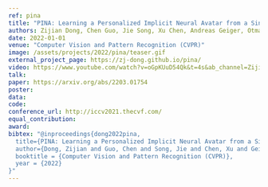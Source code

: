 ```yaml
---
ref: pina
title: "PINA: Learning a Personalized Implicit Neural Avatar from a Single RGB-D Video Sequence"
authors: Zijian Dong, Chen Guo, Jie Song, Xu Chen, Andreas Geiger, Otmar Hilliges
date: 2022-01-01
venue: "Computer Vision and Pattern Recognition (CVPR)"
image: /assets/projects/2022/pina/teaser.gif
external_project_page: https://zj-dong.github.io/pina/
video: https://www.youtube.com/watch?v=oGpKUuD54Qk&t=4s&ab_channel=ZijianDong
talk: 
paper: https://arxiv.org/abs/2203.01754
poster: 
data: 
code: 
conference_url: http://iccv2021.thecvf.com/
equal_contribution: 
award: 
bibtex: "@inproceedings{dong2022pina,
  title={PINA: Learning a Personalized Implicit Neural Avatar from a Single RGB-D Video Sequence},
  author={Dong, Zijian and Guo, Chen and Song, Jie and Chen, Xu and Geiger, Andreas and Hilliges, Otmar},
  booktitle = {Computer Vision and Pattern Recognition (CVPR)},
  year = {2022}
}"
---
```


